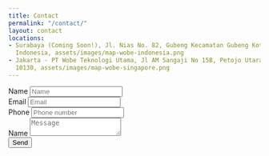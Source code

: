 ```yaml
---
title: Contact
permalink: "/contact/"
layout: contact
locations:
- Surabaya (Coming Soon!), Jl. Nias No. 82, Gubeng Kecamatan Gubeng Kota, Surabaya
  Indonesia, assets/images/map-wobe-indonesia.png
- Jakarta - PT Wobe Teknologi Utama, Jl AM Sangaji No 15B, Petojo Utara, Jakarta Pusat
  10130, assets/images/map-wobe-singapore.png
---
```


<form action="https://formspree.io/support@wobe.co.id" method="POST">
  <div class="form-group">
    <label for="form-name" class="sr-only">Name</label>
    <input class="form-control" id="form-name" name="form-name" placeholder="Name" />
  </div>
  <div class="form-group">
    <label for="form-email" class="sr-only">Email</label>
    <input class="form-control" id="form-email" name="form-email" placeholder="Email" />
  </div>
  <div class="form-group">
    <label for="form-phone" class="sr-only">Phone</label>
    <input class="form-control" id="form-phone" name="form-phone" placeholder="Phone number" />
  </div>
  <div class="form-group">
    <label for="form-message" class="sr-only">Name</label>
    <textarea class="form-control" id="form-message" name="form-message" placeholder="Message"></textarea>
  </div>
  <div class="form-group">
    <button class="form-control">Send</button>
  </div>
</form>
